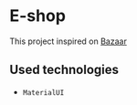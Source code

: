 # E-shop

This project inspired on [Bazaar](<https://bazar-react.vercel.app/>)

## Used technologies

- `MaterialUI`
